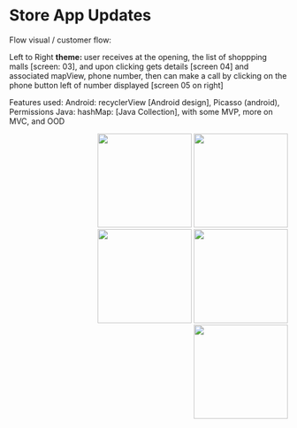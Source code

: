 # Store App Updates  

Flow visual / customer flow:
<p> Left to Right 
<b>theme: </b>
user receives at the opening, the list of shoppping malls [screen: 03], and upon clicking gets details [screen 04] and associated mapView, phone number, then can make a call by clicking on the phone button left of number displayed [screen 05 on right]

Features used: Android: recyclerView [Android design], Picasso (android), Permissions 
Java: hashMap: [Java Collection], with some MVP, more on MVC, and OOD
</P>


<p>    
  
  
<p align="right">  
<img src="https://github.com/snaqviAndroidApp/androidTest1/blob/StoreTwo/app/src/main/res/drawable/Launch_Permission.png"width="170" />
<img src="https://github.com/snaqviAndroidApp/androidTest1/blob/StoreTwo/app/src/main/res/drawable/Landing.png"width="170" />
<img src="https://github.com/snaqviAndroidApp/androidTest1/blob/StoreTwo/app/src/main/res/drawable/List.png"width="170" />
<img src="https://github.com/snaqviAndroidApp/androidTest1/blob/StoreTwo/app/src/main/res/drawable/detailed.png"width="170" />
<img src="https://github.com/snaqviAndroidApp/androidTest1/blob/StoreTwo/app/src/main/res/drawable/native_dialer.png"width="170" />
</p>
</P>

